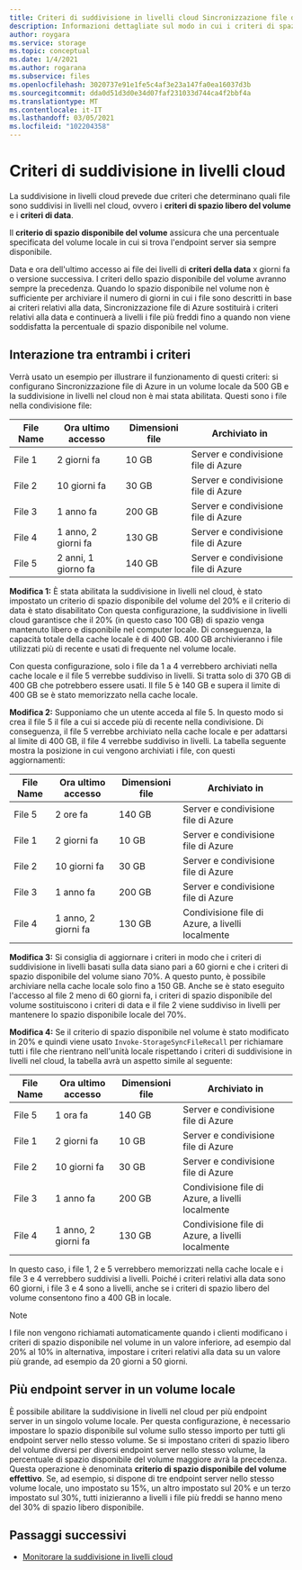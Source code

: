 ```yaml
---
title: Criteri di suddivisione in livelli cloud Sincronizzazione file di Azure | Microsoft Docs
description: Informazioni dettagliate sul modo in cui i criteri di spazio libero di data e volume interagiscono per diversi scenari.
author: roygara
ms.service: storage
ms.topic: conceptual
ms.date: 1/4/2021
ms.author: rogarana
ms.subservice: files
ms.openlocfilehash: 3020737e91e1fe5c4af3e23a147fa0ea16037d3b
ms.sourcegitcommit: dda0d51d3d0e34d07faf231033d744ca4f2bbf4a
ms.translationtype: MT
ms.contentlocale: it-IT
ms.lasthandoff: 03/05/2021
ms.locfileid: "102204358"
---
```

# <a name="cloud-tiering-policies"></a>Criteri di suddivisione in livelli cloud

La suddivisione in livelli cloud prevede due criteri che determinano quali file sono suddivisi in livelli nel cloud, ovvero i **criteri di spazio libero del volume** e i **criteri di data**.

Il **criterio di spazio disponibile del volume** assicura che una percentuale specificata del volume locale in cui si trova l'endpoint server sia sempre disponibile. 

Data e ora dell'ultimo accesso ai file dei livelli di **criteri della data** x giorni fa o versione successiva. I criteri dello spazio disponibile del volume avranno sempre la precedenza. Quando lo spazio disponibile nel volume non è sufficiente per archiviare il numero di giorni in cui i file sono descritti in base ai criteri relativi alla data, Sincronizzazione file di Azure sostituirà i criteri relativi alla data e continuerà a livelli i file più freddi fino a quando non viene soddisfatta la percentuale di spazio disponibile nel volume.

## <a name="how-both-policies-work-together"></a>Interazione tra entrambi i criteri

Verrà usato un esempio per illustrare il funzionamento di questi criteri: si configurano Sincronizzazione file di Azure in un volume locale da 500 GB e la suddivisione in livelli nel cloud non è mai stata abilitata. Questi sono i file nella condivisione file:

|File Name |Ora ultimo accesso  |Dimensioni file  |Archiviato in |
|----------|------------------|-----------|----------|
|File 1    | 2 giorni fa  | 10 GB | Server e condivisione file di Azure
|File 2    | 10 giorni fa | 30 GB | Server e condivisione file di Azure
|File 3    | 1 anno fa | 200 GB | Server e condivisione file di Azure
|File 4    | 1 anno, 2 giorni fa | 130 GB | Server e condivisione file di Azure
|File 5    | 2 anni, 1 giorno fa | 140 GB | Server e condivisione file di Azure

**Modifica 1:** È stata abilitata la suddivisione in livelli nel cloud, è stato impostato un criterio di spazio disponibile del volume del 20% e il criterio di data è stato disabilitato Con questa configurazione, la suddivisione in livelli cloud garantisce che il 20% (in questo caso 100 GB) di spazio venga mantenuto libero e disponibile nel computer locale. Di conseguenza, la capacità totale della cache locale è di 400 GB. 400 GB archivieranno i file utilizzati più di recente e usati di frequente nel volume locale.

Con questa configurazione, solo i file da 1 a 4 verrebbero archiviati nella cache locale e il file 5 verrebbe suddiviso in livelli. Si tratta solo di 370 GB di 400 GB che potrebbero essere usati. Il file 5 è 140 GB e supera il limite di 400 GB se è stato memorizzato nella cache locale. 

**Modifica 2:** Supponiamo che un utente acceda al file 5. In questo modo si crea il file 5 il file a cui si accede più di recente nella condivisione. Di conseguenza, il file 5 verrebbe archiviato nella cache locale e per adattarsi al limite di 400 GB, il file 4 verrebbe suddiviso in livelli. La tabella seguente mostra la posizione in cui vengono archiviati i file, con questi aggiornamenti:

|File Name |Ora ultimo accesso  |Dimensioni file  |Archiviato in |
|----------|------------------|-----------|----------|
|File 5    | 2 ore fa | 140 GB | Server e condivisione file di Azure
|File 1    | 2 giorni fa  | 10 GB | Server e condivisione file di Azure
|File 2    | 10 giorni fa | 30 GB | Server e condivisione file di Azure
|File 3    | 1 anno fa | 200 GB | Server e condivisione file di Azure
|File 4    | 1 anno, 2 giorni fa | 130 GB | Condivisione file di Azure, a livelli localmente

**Modifica 3:** Si consiglia di aggiornare i criteri in modo che i criteri di suddivisione in livelli basati sulla data siano pari a 60 giorni e che i criteri di spazio disponibile del volume siano 70%. A questo punto, è possibile archiviare nella cache locale solo fino a 150 GB. Anche se è stato eseguito l'accesso al file 2 meno di 60 giorni fa, i criteri di spazio disponibile del volume sostituiscono i criteri di data e il file 2 viene suddiviso in livelli per mantenere lo spazio disponibile locale del 70%.

**Modifica 4:** Se il criterio di spazio disponibile nel volume è stato modificato in 20% e quindi viene usato `Invoke-StorageSyncFileRecall` per richiamare tutti i file che rientrano nell'unità locale rispettando i criteri di suddivisione in livelli nel cloud, la tabella avrà un aspetto simile al seguente:

|File Name |Ora ultimo accesso  |Dimensioni file  |Archiviato in |
|----------|------------------|-----------|----------|
|File 5    | 1 ora fa  | 140 GB | Server e condivisione file di Azure
|File 1    | 2 giorni fa  | 10 GB | Server e condivisione file di Azure
|File 2    | 10 giorni fa | 30 GB | Server e condivisione file di Azure
|File 3    | 1 anno fa | 200 GB | Condivisione file di Azure, a livelli localmente
|File 4    | 1 anno, 2 giorni fa | 130 GB | Condivisione file di Azure, a livelli localmente

In questo caso, i file 1, 2 e 5 verrebbero memorizzati nella cache locale e i file 3 e 4 verrebbero suddivisi a livelli. Poiché i criteri relativi alla data sono 60 giorni, i file 3 e 4 sono a livelli, anche se i criteri di spazio libero del volume consentono fino a 400 GB in locale.

> [!NOTE] 
> I file non vengono richiamati automaticamente quando i clienti modificano i criteri di spazio disponibile nel volume in un valore inferiore, ad esempio dal 20% al 10% in alternativa, impostare i criteri relativi alla data su un valore più grande, ad esempio da 20 giorni a 50 giorni.

## <a name="multiple-server-endpoints-on-a-local-volume"></a>Più endpoint server in un volume locale

È possibile abilitare la suddivisione in livelli nel cloud per più endpoint server in un singolo volume locale. Per questa configurazione, è necessario impostare lo spazio disponibile sul volume sullo stesso importo per tutti gli endpoint server nello stesso volume. Se si impostano criteri di spazio libero del volume diversi per diversi endpoint server nello stesso volume, la percentuale di spazio disponibile del volume maggiore avrà la precedenza. Questa operazione è denominata **criterio di spazio disponibile del volume effettivo**. Se, ad esempio, si dispone di tre endpoint server nello stesso volume locale, uno impostato su 15%, un altro impostato sul 20% e un terzo impostato sul 30%, tutti inizieranno a livelli i file più freddi se hanno meno del 30% di spazio libero disponibile.

## <a name="next-steps"></a>Passaggi successivi
* [Monitorare la suddivisione in livelli cloud](storage-sync-monitor-cloud-tiering.md)
